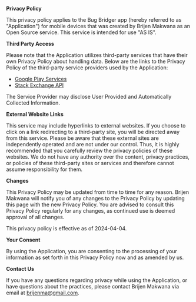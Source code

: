 **Privacy Policy**

This privacy policy applies to the Bug Bridger app (hereby referred to as "Application") for mobile devices that was created by Brijen Makwana as an Open Source service. This service is intended for use "AS IS".

**Third Party Access**

Please note that the Application utilizes third-party services that have their own Privacy Policy about handling data. Below are the links to the Privacy Policy of the third-party service providers used by the Application:

- [Google Play Services](https://www.google.com/policies/privacy/)
- [Stack Exchange API](https://stackoverflow.com/legal/privacy-policy)

The Service Provider may disclose User Provided and Automatically Collected Information.

**External Website Links**

This service may include hyperlinks to external websites. If you choose to click on a link redirecting to a third-party site, you will be directed away from this service. Please be aware that these external sites are independently operated and are not under our control. Thus, it is highly recommended that you carefully review the privacy policies of these websites. We do not have any authority over the content, privacy practices, or policies of these third-party sites or services and therefore cannot assume responsibility for them.

**Changes**

This Privacy Policy may be updated from time to time for any reason. Brijen Makwana will notify you of any changes to the Privacy Policy by updating this page with the new Privacy Policy. You are advised to consult this Privacy Policy regularly for any changes, as continued use is deemed approval of all changes.

This privacy policy is effective as of 2024-04-04.

**Your Consent**

By using the Application, you are consenting to the processing of your information as set forth in this Privacy Policy now and as amended by us.

**Contact Us**

If you have any questions regarding privacy while using the Application, or have questions about the practices, please contact Brijen Makwana via email at brijenma@gmail.com.
